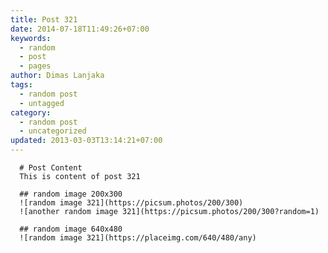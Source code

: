 ```yaml
---
title: Post 321
date: 2014-07-18T11:49:26+07:00
keywords:
  - random
  - post
  - pages
author: Dimas Lanjaka
tags:
  - random post
  - untagged
category:
  - random post
  - uncategorized
updated: 2013-03-03T13:14:21+07:00
---
```


      # Post Content
      This is content of post 321

      ## random image 200x300
      ![random image 321](https://picsum.photos/200/300)
      ![another random image 321](https://picsum.photos/200/300?random=1)

      ## random image 640x480
      ![random image 321](https://placeimg.com/640/480/any)
      